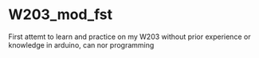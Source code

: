 # W203_mod_fst
First attemt to learn and practice on my W203 without prior experience or knowledge in arduino, can nor programming
